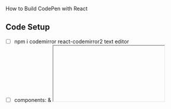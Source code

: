 How to Build CodePen with React

## Code Setup 
  -[ ] npm i codemirror react-codemirror2 text editor 
  -[ ] components: <Editor> & <iframe>

## Editor Setup 
  -[ ] components Editor: <displayName> & O/C button 
  -[ ] components Editor: <ControlledEditor>

## CSS
-body
-top pane
-pane
-editor
-override CodeMirror
-code-mirror-wrapper

-[ ]Functionality
-SrcDoc passed to iframe to display html,css,javascript
-setTimeout() for SrcDoc
-useEffect for setTimeout

-[ ] open close Button
-open state for collapsed css class
-onclick to change state
-add close/open Icon: npm i @fortawesome/react-fontawesome @fortawesome/free-solid-svg-icons @fortawesome/fontawesome-svg-core

-
